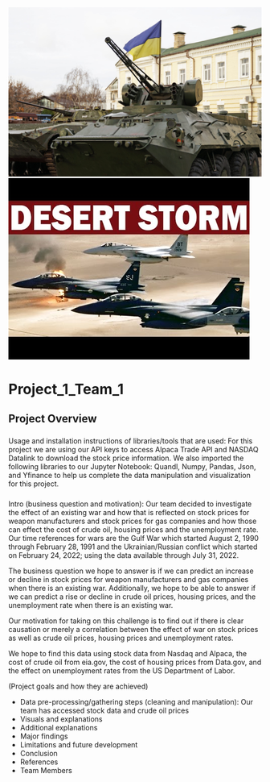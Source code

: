 ![Ukranian War](Resources/Russia-Ukraine-war-scaled.jpg)
![Gulf War](Resources/Desert%20Storm%20Planes.jpeg)

# Project_1_Team_1

## Project Overview
  ### 
  Usage and installation instructions of libraries/tools that are used: For this project we are using our API keys to access Alpaca Trade API and NASDAQ Datalink to download the stock price information. We also imported the following libraries to our Jupyter Notebook: Quandl, Numpy, Pandas, Json, and Yfinance to help us complete the data manipulation and visualization for this project.
  
  ###
  Intro (business question and motivation): Our team decided to investigate the effect of an existing war and how that is reflected on stock prices for weapon manufacturers and stock prices for gas companies and how those can effect the cost of crude oil, housing prices and the unemployment rate. Our time references for wars are the Gulf War which started August 2, 1990 through February 28, 1991 and the Ukrainian/Russian conflict which started on February 24, 2022; using the data available through July 31, 2022.

The business question we hope to answer is if we can predict an increase or decline in stock prices for weapon manufacturers and gas companies when there is an existing war. Additionally, we hope to be able to answer if we can predict a rise or decline in crude oil prices, housing prices, and the unemployment rate when there is an existing war.

Our motivation for taking on this challenge is to find out if there is clear causation or merely a correlation between the effect of war on stock prices as well as crude oil prices, housing prices and unemployment rates.

We hope to find this data using stock data from Nasdaq and Alpaca, the cost of crude oil from eia.gov, the cost of housing prices from Data.gov, and the effect on unemployment rates from the US Department of Labor.

  (Project goals and how they are achieved)

- Data pre-processing/gathering steps (cleaning and manipulation): Our team has accessed stock data and crude oil prices 
- Visuals and explanations
- Additional explanations
- Major findings
- Limitations and future development
- Conclusion
- References
- Team Members